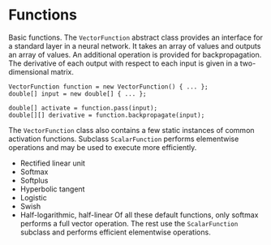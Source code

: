 
# Functions

Basic functions. The `VectorFunction` abstract class provides an interface for a standard layer in a neural network. It takes an
array of values and outputs an array of values. An additional operation is provided for backpropagation. The derivative of each
output with respect to each input is given in a two-dimensional matrix. 

    VectorFunction function = new VectorFunction() { ... };
    double[] input = new double[] { ... };

    double[] activate = function.pass(input);
    double[][] derivative = function.backpropagate(input);
    
The `VectorFunction` class also contains a few static instances of common activation functions. Subclass `ScalarFunction`
performs elementwise operations and may be used to execute more efficiently. 
 - Rectified linear unit
 - Softmax
 - Softplus
 - Hyperbolic tangent
 - Logistic
 - Swish
 - Half-logarithmic, half-linear
Of all these default functions, only softmax performs a full vector operation. The rest use the `ScalarFunction` subclass and
performs efficient elementwise operations. 


